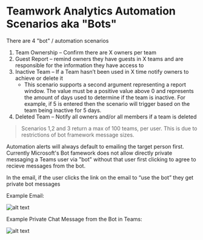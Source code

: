 
# Teamwork Analytics Automation Scenarios aka "Bots"

There are 4 "bot" / automation scenarios

1. Team Ownership – Confirm there are X owners per team
2. Guest Report – remind owners they have guests in X teams and are responsible for the information they have access to
3. Inactive Team – If a Team hasn’t been used in X time notify owners to achieve or delete it    
    * This scenario supports a second argument representing a report window. The value must be a positive value above 0 and represents the amount of days used to determine if the team is inactive. For example, if 5 is entered then the scenario will trigger based on the team being inactive for 5 days.
4. Deleted Team – Notify all owners and/or all members if a team is deleted

> Scenarios 1,2 and 3 return a max of 100 teams, per user. This is due to restrictions of bot framework message sizes.

Automation alerts will always default to emailing the target person first. Currently Microsoft's Bot famework does not allow directly private messaging a Teams user via "bot" without that user first clicking to agree to recieve messages from the bot.

In the email, if the user clicks the link on the email to “use the bot” they get private bot messages

Example Email:

![alt text](./../images/bots/botemail.png "Bot email")

Example Private Chat Message from the Bot in Teams:

![alt text](./../images/bots/botmessage.png "Bot email")


